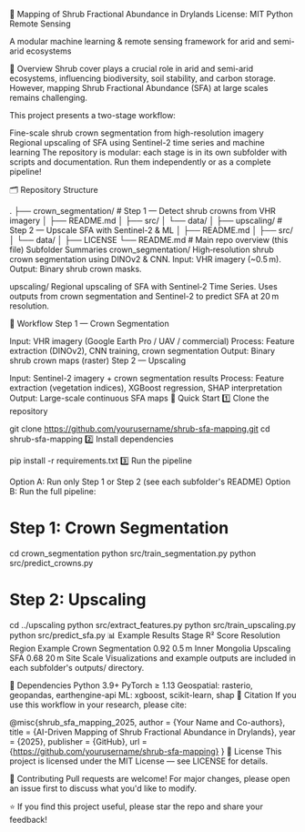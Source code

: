 🌵 Mapping of Shrub Fractional Abundance in Drylands
License: MIT
Python
Remote Sensing

A modular machine learning & remote sensing framework for arid and semi-arid ecosystems

📖 Overview
Shrub cover plays a crucial role in arid and semi-arid ecosystems, influencing biodiversity, soil stability, and carbon storage.
However, mapping Shrub Fractional Abundance (SFA) at large scales remains challenging.

This project presents a two-stage workflow:

Fine-scale shrub crown segmentation from high-resolution imagery
Regional upscaling of SFA using Sentinel-2 time series and machine learning
The repository is modular: each stage is in its own subfolder with scripts and documentation.
Run them independently or as a complete pipeline!

🗂 Repository Structure

.
├── crown_segmentation/    # Step 1 — Detect shrub crowns from VHR imagery 
│   ├── README.md
│   ├── src/
│   └── data/
│
├── upscaling/             # Step 2 — Upscale SFA with Sentinel-2 & ML
│   ├── README.md
│   ├── src/
│   └── data/
│
├── LICENSE
└── README.md              # Main repo overview (this file)
Subfolder Summaries
crown_segmentation/
High‑resolution shrub crown segmentation using DINOv2 & CNN.
Input: VHR imagery (~0.5 m). Output: Binary shrub crown masks.

upscaling/
Regional upscaling of SFA with Sentinel‑2 Time Series.
Uses outputs from crown segmentation and Sentinel-2 to predict SFA at 20 m resolution.

🔄 Workflow
Step 1 — Crown Segmentation

Input: VHR imagery (Google Earth Pro / UAV / commercial)
Process: Feature extraction (DINOv2), CNN training, crown segmentation
Output: Binary shrub crown maps (raster)
Step 2 — Upscaling

Input: Sentinel-2 imagery + crown segmentation results
Process: Feature extraction (vegetation indices), XGBoost regression, SHAP interpretation
Output: Large-scale continuous SFA maps
🚀 Quick Start
1️⃣ Clone the repository


git clone https://github.com/yourusername/shrub-sfa-mapping.git
cd shrub-sfa-mapping
2️⃣ Install dependencies


pip install -r requirements.txt
3️⃣ Run the pipeline

Option A: Run only Step 1 or Step 2 (see each subfolder's README)
Option B: Run the full pipeline:

# Step 1: Crown Segmentation
cd crown_segmentation
python src/train_segmentation.py
python src/predict_crowns.py

# Step 2: Upscaling
cd ../upscaling
python src/extract_features.py
python src/train_upscaling.py
python src/predict_sfa.py
📊 Example Results
Stage	R² Score	Resolution	Region Example
Crown Segmentation	0.92	0.5 m	Inner Mongolia
Upscaling SFA	0.68	20 m	Site Scale
Visualizations and example outputs are included in each subfolder's outputs/ directory.

🧩 Dependencies
Python 3.9+
PyTorch ≥ 1.13
Geospatial: rasterio, geopandas, earthengine-api
ML: xgboost, scikit-learn, shap
📜 Citation
If you use this workflow in your research, please cite:


@misc{shrub_sfa_mapping_2025,
  author    = {Your Name and Co-authors},
  title     = {AI-Driven Mapping of Shrub Fractional Abundance in Drylands},
  year      = {2025},
  publisher = {GitHub},
  url       = {https://github.com/yourusername/shrub-sfa-mapping}
}
📄 License
This project is licensed under the MIT License — see LICENSE for details.

🤝 Contributing
Pull requests are welcome! For major changes, please open an issue first to discuss what you'd like to modify.

⭐️ If you find this project useful, please star the repo and share your feedback!
